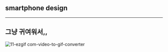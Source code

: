 ## smartphone design
---
그냥 귀여워서,, <br/>
---
![11-ezgif com-video-to-gif-converter](https://github.com/user-attachments/assets/a863fb21-bbea-426b-aa29-b92196320647)
